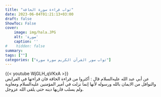 ```yaml
---
title: "ثواب قراءة سورة الحاقة"
date: 2023-06-04T01:21:13+03:00
draft: false
ShowToc: False
cover:
    image: img/hala.JPG
    alt: 'صورة'
    caption: ''
#    hidden: false
summary: 
tags: [""]
categories: ["ثواب سور القرآن الكريم سورة سورة"]
---
```

{{< youtube WjGLH_qVKxA >}} 
<br>
عن أبي عبد الله عليه‌السلام قال : أكثروا من قراءة الحاقة فان قراءتها
في الفرايض والنوافل من الايمان بالله ورسوله لأنها إنما نزلت في
أمير المؤمنين عليه‌السلام ومعاوية ولم يسلب قاريها دينه حتى يلقى الله عزوجل.

